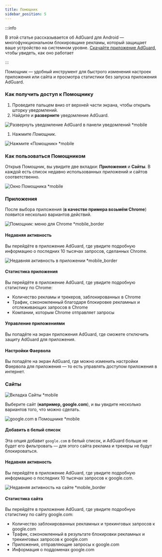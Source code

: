 ```yaml
---
title: Помощник
sidebar_position: 5
---
```


:::info

В этой статье рассказывается об AdGuard для Android — многофункциональном блокировщике рекламы, который защищает ваше устройство на системном уровне. [Скачайте приложение AdGuard](https://agrd.io/download-kb-adblock), чтобы увидеть, как оно работает

:::

Помощник — удобный инструмент для быстрого изменения настроек приложения или сайта и просмотра статистики без запуска приложения AdGuard.

### Как получить доступ к Помощнику

1. Проведите пальцем вниз от верхней части экрана, чтобы открыть шторку уведомлений.
2. Найдите и **разверните** уведомление AdGuard.

![Развернуть уведомление AdGuard в панели уведомлений \*mobile](https://cdn.adtidy.org/blog/new/jkksbhassistant-shade.png)

1. Нажмите _Помощник_.

![Нажмите «Помощник» \*mobile](https://cdn.adtidy.org/blog/new/1qvlhassistant-tap-assistant.jpg)

### Как пользоваться Помощником

Открыв Помощник, вы увидите две вкладки: **Приложения** и **Сайты**. В каждой есть список недавно использованных приложений и сайтов соответственно.

![Окно Помощника \*mobile](https://cdn.adtidy.org/blog/new/i5mljAssistant-main.jpg)

### Приложения

После выбора приложения (**в качестве примера возьмём Chrome**) появится несколько вариантов действий.

![Помощник: меню для Chrome \*mobile\_border](https://cdn.adtidy.org/blog/new/e1sr4Chrome-assistant.jpg)

#### Недавняя активность

Вы перейдёте в приложение AdGuard, где увидите подробную информацию о последних 10 тысячах запросов, сделанных Chrome.

![Недавняя активность в приложении \*mobile\_border](https://cdn.adtidy.org/blog/new/66hpechrome-recent-activity.png)

#### Статистика приложения

Вы перейдёте в приложение AdGuard, где увидите подробную статистику по Chrome:

- Количество рекламы и трекеров, заблокированных в Chrome
- Трафик, сэкономленный благодаря блокировке рекламных и отслеживающих запросов в Chrome
- Компании, которым Chrome отправляет запросы

#### Управление приложениями

Вы попадёте на экран приложения AdGuard, где сможете отключить защиту AdGuard для приложения.

#### Настройки Фаервола

Вы попадёте на экран AdGuard, где можно изменить настройки Фаервола для приложения — то есть управлять доступом приложения в интернет.

### Сайты

![Вкладка Сайты \*mobile](https://cdn.adtidy.org/blog/new/74y9rAssistant-websites.jpg)

Выберите сайт (**например, google.com**), и вы увидите несколько вариантов того, что можно сделать.

![google.com в Помощнике \*mobile](https://cdn.adtidy.org/blog/new/tht0tgoogle-com-assistant.jpg)

#### Добавить в белый список

Эта опция добавит `google.com` в белый список, и AdGuard больше не будет его фильтровать — для этого сайта реклама и трекеры не будут блокироваться.

#### Недавняя активность

Вы перейдёте в приложение AdGuard, где увидите подробную информацию о последних 10 тысячах запросов к google.com.

![Недавняя активность на сайте \*mobile\_border](https://cdn.adtidy.org/blog/new/xq7f3assistant-website-recent-activity.png)

#### Статистика сайта

Вы перейдёте в приложение AdGuard, где увидите подробную статистику по сайту google.com:

- Количество заблокированных рекламных и трекинговых запросов к google.com
- Трафик, сэкономленный в результате блокировки рекламных и трекинговых запросов к google.com
- Приложения, отправляющие запросы к google.com
- Информация о поддоменах google.com
